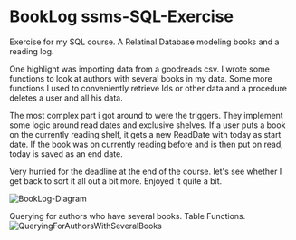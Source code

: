 # BookLog ssms-SQL-Exercise
Exercise for my SQL course. A Relatinal Database modeling books and a reading log.

One highlight was importing data from a goodreads csv. I wrote some functions to look at authors with several books in my data. Some more functions I used to conveniently retrieve Ids or other data and a procedure deletes a user and all his data. 

The most complex part i got around to were the triggers. They implement some logic around read dates and exclusive shelves. If a user puts a book on the currently reading shelf, it gets a new ReadDate with today as start date. If the book was on currently reading before and is then put on read, today is saved as an end date.


Very hurried for the deadline at the end of the course. let's see whether I get back to sort it all out a bit more. Enjoyed it quite a bit.

![BookLog-Diagram](https://github.com/Malesche/BookLog-ssms-SQL-Exercise/assets/32207690/3e67fbd7-14b4-4650-afbc-c7c49157baae)

Querying for authors who have several books. Table Functions.
![QueryingForAuthorsWithSeveralBooks](https://github.com/Malesche/ssms-SQL-Exercise-BookLog/assets/32207690/86420b9a-70a0-4b28-a5fd-cfa5cc44e2c0)
